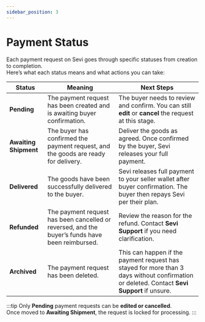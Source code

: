 ```yaml
---
sidebar_position: 3
---
```


# Payment Status

Each payment request on Sevi goes through specific statuses from creation to completion.  
Here’s what each status means and what actions you can take:

| **Status** | **Meaning** | **Next Steps** |
|-------------|-------------|----------------|
| **Pending** | The payment request has been created and is awaiting buyer confirmation. | The buyer needs to review and confirm. You can still **edit** or **cancel** the request at this stage. |
| **Awaiting Shipment** | The buyer has confirmed the payment request, and the goods are ready for delivery. | Deliver the goods as agreed. Once confirmed by the buyer, Sevi releases your full payment. |
| **Delivered** | The goods have been successfully delivered to the buyer. | Sevi releases full payment to your seller wallet after buyer confirmation. The buyer then repays Sevi per their plan. |
| **Refunded** | The payment request has been cancelled or reversed, and the buyer’s funds have been reimbursed. | Review the reason for the refund. Contact **Sevi Support** if you need clarification. |
| **Archived** | The payment request has been deleted. | This can happen if the payment request has stayed for more than 3 days without confirmation or deleted. Contact **Sevi Support** if unsure. |


:::tip
Only **Pending** payment requests can be **edited or cancelled**.  
Once moved to **Awaiting Shipment**, the request is locked for processing.
:::
